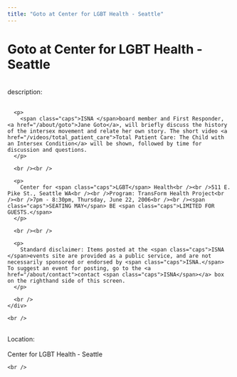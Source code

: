 ```yaml
---
title: "Goto at Center for LGBT Health - Seattle"
---
```


# Goto at Center for LGBT Health - Seattle

<div class="flexinode-body flexinode-2">
  <div class="flexinode-textarea-1">
    <div class="form-item">
      <br /> <label>description:</label><br /><br /> 
      
      <p>
        <span class="caps">ISNA </span>board member and First Responder, <a href="/about/goto">Jane Goto</a>, will briefly discuss the history of the intersex movement and relate her own story. The short video <a href="/videos/total_patient_care">Total Patient Care: The Child with an Intersex Condition</a> will be shown, followed by time for discussion and questions.
      </p>
      
      <br /><br />
      
      <p>
        Center for <span class="caps">LGBT</span> Health<br /><br />511 E. Pike St., Seattle WA<br /><br />Program: TransForm Health Project<br /><br />7pm - 8:30pm, Thursday, June 22, 2006<br /><br /><span class="caps">SEATING MAY</span> BE <span class="caps">LIMITED FOR GUESTS.</span>
      </p>
      
      <br /><br />
      
      <p>
        Standard disclaimer: Items posted at the <span class="caps">ISNA </span>events site are provided as a public service, and are not necessarily sponsored or endorsed by <span class="caps">ISNA.</span> To suggest an event for posting, go to the <a href="/about/contact">contact <span class="caps">ISNA</span></a> box on the righthand side of this screen.
      </p>
      
      <br />
    </div>
    
    <br />
  </div>
  
  <div class="flexinode-textfield-2">
    <div class="form-item">
      <br /> <label>Location:</label><br /><br /> Center for LGBT Health - Seattle<br />
    </div>
    
    <br />
  </div>
</div>